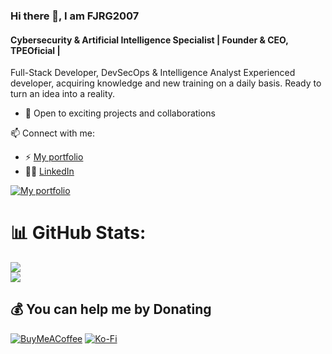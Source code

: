 ### Hi there 👋, I am FJRG2007
#### Cybersecurity & Artificial Intelligence Specialist | Founder & CEO, TPEOficial |
Full-Stack Developer, DevSecOps & Intelligence Analyst
Experienced developer, acquiring knowledge and new training on a daily basis. Ready to turn an idea into a reality.

- 💼 Open to exciting projects and collaborations

📫 Connect with me:
- ⚡ [My portfolio](https://fjrg2007.tpeoficial.com/)
- 🧑‍💼 [LinkedIn](https://www.linkedin.com/in/fjrg2007)


[![My portfolio](https://cdn.tpeoficial.com/SEO/Zj8Dj6Mu8Nr1Qq7Sl8Zs5Lq8Cj6Nv4Sc0Jk5Jm5K)](https://fjrg2007.tpeoficial.com/)

# 📊 GitHub Stats:
![](https://github-readme-stats.vercel.app/api?username=FJRG2007&theme=dark&hide_border=false&include_all_commits=false&count_private=false)<br/>
![](https://github-readme-streak-stats.herokuapp.com/?user=FJRG2007&theme=dark&hide_border=false)<br/>

## 💰 You can help me by Donating
[![BuyMeACoffee](https://img.shields.io/badge/Buy%20Me%20a%20Coffee-ffdd00?style=for-the-badge&logo=buy-me-a-coffee&logoColor=black)](https://buymeacoffee.com/fjrg2007) [![Ko-Fi](https://img.shields.io/badge/Ko--fi-F16061?style=for-the-badge&logo=ko-fi&logoColor=white)](https://ko-fi.com/fjrg2007) 
